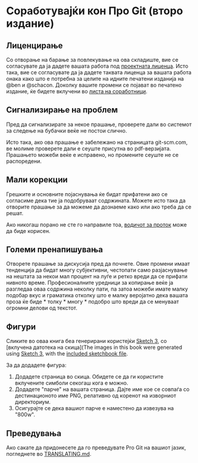 # Соработувајќи кон Про Git (второ издание)

## Лиценцирање

Со отворање на барање за повлекување на ова складиште, вие се согласувате да ја дадете вашата работа под [проектната лиценца](LICENSE.asc).
Исто така, вие се согласувате да ја дадете таквата лиценца за вашата работа онака како што е потребна за целите на идните печатени изданија на @ben и @schacon.
Доколку вашите промени се појават во печатено издание, ќе бидете вклучени во [листа на соработници](book/contributors.asc).

## Сигнализирање на проблем

Пред да сигнализирате за некое прашање, проверете дали во системот за следење на бубачки веќе не постои слично.

Исто така, ако ова прашање е забележано на страницата git-scm.com, ве молиме проверете дали е сеуште присутна во pdf-верзијата.
Прашањето можеби веќе е исправено, но промените сеуште не се распоредени.

## Мали корекции

Грешките и основните појаснувања ќе бидат прифатени ако се согласиме дека тие ја подобруваат содржината.
Можете исто така да отворите прашање за да можеме да дознаеме како или ако треба да се решат.

Ако никогаш порано не сте го направиле тоа, [водичот за проток](https://guides.github.com/introduction/flow/) може да биде корисен.

## Големи пренапишувања

Отворете прашање за дискусија пред да почнете.
Овие промени имаат тенденција да бидат многу субјективни, честопати само разјаснување на нештата за некои мал процент на луѓе и ретко вреди да се прифати нивното време.
Професионалните уредници за копирање веќе ја разгледаа оваа содржина неколку пати, па затоа можеби имате малку подобар вкус и граматика отколку што е малку веројатно дека вашата проза ќе биде * толку * многу * подобро што вреди да се менуваат огромни делови од текстот.

## Фигури

Сликите во оваа книга беа генерирани користејќи [Sketch 3](http://bohemiancoding.com/sketch/), со [вклучена датотека на скица](The images in this book were generated using [Sketch 3](http://bohemiancoding.com/sketch/), with the [included sketchbook file](diagram-source/progit.sketch).

За да додадете фигура:

1. Додадете страница во скица.
Обидете се да ги користите вклучените симболи секогаш кога е можно.
2. Додадете "парче" на вашата страница.
Дајте име кое се совпаѓа со дестинационото име PNG, релативно од коренот на изворниот директориум.
3. Осигурајте се дека вашиот парче е наместено да извезува на "800w".

## Преведувања

Ако сакате да придонесете да го преведувате Pro Git на вашиот јазик, погледнете во [TRANSLATING.md](TRANSLATING.md).